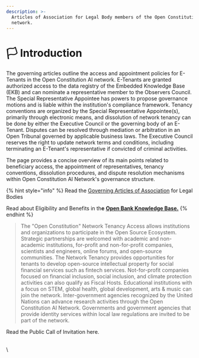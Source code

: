 ```yaml
---
description: >-
  Articles of Association for Legal Body members of the Open Constitution AI
  network.
---
```


# 🏳️ Introduction

The governing articles outline the access and appointment policies for E-Tenants in the Open Constitution AI network. E-Tenants are granted authorized access to the data registry of the Embedded Knowledge Base (EKB) and can nominate a representative member to the Observers Council. The Special Representative Appointee has powers to propose governance motions and is liable within the institution's compliance framework. Tenancy conventions are organized by the Special Representative Appointee(s), primarily through electronic means, and dissolution of network tenancy can be done by either the Executive Council or the governing body of an E-Tenant. Disputes can be resolved through mediation or arbitration in an Open Tribunal governed by applicable business laws. The Executive Council reserves the right to update network terms and conditions, including terminating an E-Tenant's representative if convicted of criminal activities.

The page provides a concise overview of its main points related to beneficiary access, the appointment of representatives, tenancy conventions, dissolution procedures, and dispute resolution mechanisms within Open Constitution AI Network's governance structure.



{% hint style="info" %}
Read the [Governing Articles of Association](financial-institutions.md) for Legal Bodies

Read about Eligibility and Benefits in th**e** [**Open Bank Knowledge Base.**](https://docs.open-bank.org/)
{% endhint %}



> The "Open Constitution" Network Tenancy Access allows institutions and organizations to participate in the Open Source Ecosystem. Strategic partnerships are welcomed with academic and non-academic institutions, for-profit and non-for-profit companies, scientists and engineers, online forums, and open-source communities. The Network Tenancy provides opportunities for tenants to develop open-source intellectual property for social financial services such as fintech services. Not-for-profit companies focused on financial inclusion, social inclusion, and climate protection activities can also qualify as Fiscal Hosts. Educational institutions with a focus on STEM, global health, global development, arts & music can join the network. Inter-government agencies recognized by the United Nations can advance research activities through the Open Constitution AI Network. Governments and government agencies that provide identity services within local law regulations are invited to be part of the network.

Read the Public Call of Invitation here.

\
\




